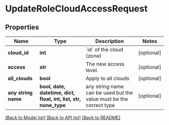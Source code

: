 # UpdateRoleCloudAccessRequest


## Properties
Name | Type | Description | Notes
------------ | ------------- | ------------- | -------------
**cloud_id** | **int** | &#x60;id&#x60; of the cloud (zone) | [optional] 
**access** | **str** | The new access level. | [optional] 
**all_clouds** | **bool** | Apply to all clouds | [optional] 
**any string name** | **bool, date, datetime, dict, float, int, list, str, none_type** | any string name can be used but the value must be the correct type | [optional]

[[Back to Model list]](../README.md#documentation-for-models) [[Back to API list]](../README.md#documentation-for-api-endpoints) [[Back to README]](../README.md)


